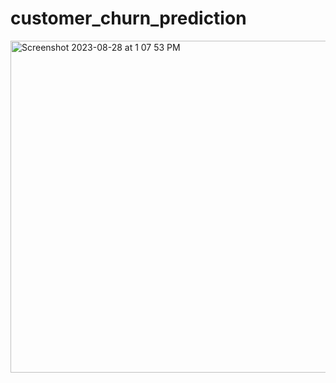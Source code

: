 # customer_churn_prediction

<img width="531" alt="Screenshot 2023-08-28 at 1 07 53 PM" src="https://github.com/Khair1212/customer_churn_prediction/assets/41924102/728daa9d-4ee4-40ff-aa96-e1298790e78b">


